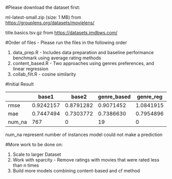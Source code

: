 #Please download the dataset first:

ml-latest-small.zip (size: 1 MB) from https://grouplens.org/datasets/movielens/

title.basics.tsv.gz from https://datasets.imdbws.com/

#Order of files - Please run the files in the following order
1. data_prep.R - Includes data preparation and baseline performance benchmark using average rating methods
2. content_based.R - Two approaches using genres preferences, and linear regression
3. collab_filt.R - cosine similarity

#Initial Result

| |base1|base2|genre_based|genre_reg|cosine_cf|
|---------|---------|---------|---------|---------|---------|
|rmse|0.9242157|0.8791282|0.9071452|1.0841915|2.2944107|
|mae|0.7447494|0.7303772|0.7386630|0.7954896|0.7255709|
|num_na|767|0|19|0|772|
num_na represent number of instances model could not make a prediction

#More work to be done on:
  1. Scale to larger Dataset
  2. Work with sparcity - Remove ratings with movies that were rated less than n times
  3. Build more models combining content-based and cf method
